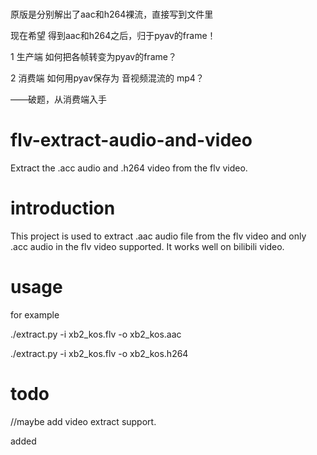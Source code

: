 # 
原版是分别解出了aac和h264裸流，直接写到文件里

现在希望 得到aac和h264之后，归于pyav的frame！

1 生产端 如何把各帧转变为pyav的frame？

2 消费端 如何用pyav保存为 音视频混流的 mp4？

——破题，从消费端入手


# flv-extract-audio-and-video
Extract the .acc audio and .h264 video from the flv video.

# introduction
This project is used to extract .aac audio file from the flv video and only .acc audio in the flv video supported. It works well on bilibili video.

# usage
for example

./extract.py -i xb2_kos.flv -o xb2_kos.aac

./extract.py -i xb2_kos.flv -o xb2_kos.h264
# todo
//maybe add video extract support.

added